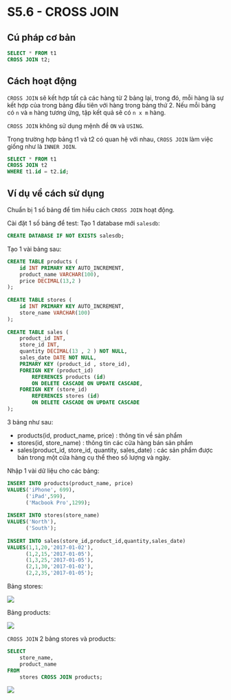 # S5.6 - CROSS JOIN

## Cú pháp cơ bản
```sql
SELECT * FROM t1
CROSS JOIN t2;
```

## Cách hoạt động
`CROSS JOIN` sẽ kết hợp tất cả các hàng từ 2 bảng lại, trong đó, mỗi hàng là sự kết hợp của trong bảng đầu tiên với hàng trong bảng thứ 2. Nếu mỗi bảng có `n` và `m` hàng tương ứng, tập kết quả sẽ có `n x m` hàng.

`CROSS JOIN` không sử dụng mệnh đề `ON` và `USING`.

Trong trường hợp bảng t1 và t2 có quan hệ với nhau, `CROSS JOIN` làm việc giống như là `INNER JOIN`.
```sql
SELECT * FROM t1
CROSS JOIN t2
WHERE t1.id = t2.id;
```

## Ví dụ về cách sử dụng
Chuẩn bị 1 số bảng để tìm hiểu cách `CROSS JOIN` hoạt động.

Cài đặt 1 số bảng để test:
Tạo 1 database mới `salesdb`:
```sql
CREATE DATABASE IF NOT EXISTS salesdb;
```

Tạo 1 vài bảng sau:
```sql
CREATE TABLE products (
    id INT PRIMARY KEY AUTO_INCREMENT,
    product_name VARCHAR(100),
    price DECIMAL(13,2 )
);
 
CREATE TABLE stores (
    id INT PRIMARY KEY AUTO_INCREMENT,
    store_name VARCHAR(100)
);
 
CREATE TABLE sales (
    product_id INT,
    store_id INT,
    quantity DECIMAL(13 , 2 ) NOT NULL,
    sales_date DATE NOT NULL,
    PRIMARY KEY (product_id , store_id),
    FOREIGN KEY (product_id)
        REFERENCES products (id)
        ON DELETE CASCADE ON UPDATE CASCADE,
    FOREIGN KEY (store_id)
        REFERENCES stores (id)
        ON DELETE CASCADE ON UPDATE CASCADE
);
```
3 bảng như sau:
- products(id, product_name, price) : thông tin về sản phẩm
- stores(id, store_name) : thông tin các cửa hàng bán sản phẩm
- sales(product_id, store_id, quantity, sales_date) : các sản phẩm được bán trong một cửa hàng cụ thể theo số lượng và ngày.

Nhập 1 vài dữ liệu cho các bảng:
```sql
INSERT INTO products(product_name, price)
VALUES('iPhone', 699),
      ('iPad',599),
      ('Macbook Pro',1299);
 
INSERT INTO stores(store_name)
VALUES('North'),
      ('South');
 
INSERT INTO sales(store_id,product_id,quantity,sales_date)
VALUES(1,1,20,'2017-01-02'),
      (1,2,15,'2017-01-05'),
      (1,3,25,'2017-01-05'),
      (2,1,30,'2017-01-02'),
      (2,2,35,'2017-01-05');
```

Bảng stores:

<img src = "https://i.imgur.com/71Mcl3t.png">

Bảng products:

<img src = "https://i.imgur.com/o5PA6T3.png">

`CROSS JOIN` 2 bảng stores và products:
```sql
SELECT 
    store_name,
    product_name
FROM
    stores CROSS JOIN products;
```

<img src = "https://i.imgur.com/fgjdfJC.png">


